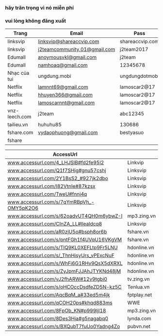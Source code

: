 ### hãy trân trọng vì nó miễn phí
### vui lòng không đăng xuất

Trang         | Email                       | Pass            | nguồn |
--------------|-----------------------------|-----------------|-------|
linksvip      | linksvip@shareaccvip.com    | shareaccvip.com | www.fb.com/499240453741413
linksvip      | j2teamcommunity.01@gmail.com| j2team2017      | www.fb.com/502415123423946
Edumall       | anoymousvkl@gmail.com       | j2team          | www.fb.com/429143117417814
Edumall       | namhoaq@gmail.com           | 12345678        |
Nhạc của tui  | ungdung.mobi                | ungdungdotmobi  |
Netflix       | lamnnt69@gmail.com          | lamoscar2@17    | www.fb.com/494840817514710
Netflix       | hhuyen366@gmail.com         | lamoscar2@17    | www.fb.com/494840817514710
Netflix       | lamoscarnnt@gmail.com       | lamoscar2@17    | www.fb.com/494840817514710
vnz-leech.com | j2team				              | abc12345        |
tailieu.vn    | huhuhu85                    | 130686          | www.fb.com/454106888254770
fshare.com	  |	vydaophuong@gmail.com       |	bestyasuo		    | www.fb.com/477284892603636
fshare        |                             |                 | [link](www.docs.google.com/document/d/15M00KhjFQfQvIpG5UFtOSm5RxOK28ce9LosOpHiH0Yw/edit)

|AccessUrl|   | Tài khoản | Nguồn |
|---------|---|---|---|
www.accessurl.com/4_LHJSlB#fd2fe95l2      | Linkvip           |
www.accessurl.com/Q1f7SHig#gnu57cshj      | Linksvip          |
www.accessurl.com/2Y1BsS2_#927jk2dbo      | Linksvip          |
www.accessurl.com/I82VtnIe#87kzsx         | Linksvip          | 
www.accessurl.com/TweU#fnnj4q             | Linksvip          |
www.accessurl.com/s/7qYmRBpVh_-OMY5pK2O6  | Linksvip          | www.fb.com/502011766797615
www.accessurl.com/s/62oadvUT4QH0m6ybwZ-I  | mp3.zing.vn       | www.fb.com/493301944335264
www.accessurl.com/CInZA_LL#llealdcq8      | Linksvip          | www.fb.com/461036374228488
www.accessurl.com/aR0zjU5o#bsph8or6b      | fshare.vn         | www.fb.com/479077769091015
www.accessurl.com/s/pntFGh1f4UVqU16VKgVM  | fshare.vn         | www.fb.com/499242083741250
www.accessurl.com/s/TlQ9KL0XEFLtp9Fr5LNU  | hdonline.vn       | www.fb.com/490081231324002
www.accessurl.com/s/_ThnHisyUrs_vPExcNuF  | hdonline.vn       | www.fb.com/492743724391086
www.accessurl.com/s/WhFi6G1RHv9QsX5dXRXL  | hdonline.vn       | www.fb.com/500695036929288
www.accessurl.com/s/ZyJpmFJJAhJTYKNd48jM  | hdonline.vn       | www.fb.com/487211691610956
www.accessurl.com/vJ2fhARW#12v9tgbi0      | tv.zing.vn        | www.fb.com/471268223205303
www.accessurl.com/s/oHCOccDsdfeZD5N-kz5C  | Tenlua.vn         | www.fb.com/500280106970781
www.accessurl.com/AqcBqM_a#33ed5m4jk      | fptplay.net       | www.fb.com/471269626538496
www.accessurl.com/qCOH20ps#khqd883ms      | WWE               |
www.accessurl.com/8FpOb_KN#p999ljl18      | mp3.zing.vn       | www.fb.com/471663566499102
www.accessurl.com/8Des3Hja#g5nagabq0      | lynda.com		      | www.fb.com/478643662467759
www.accessurl.com/s/BXQubT7fuUo0Yadng4Zo  | pubvn.net         | www.fb.com/502876996711092
